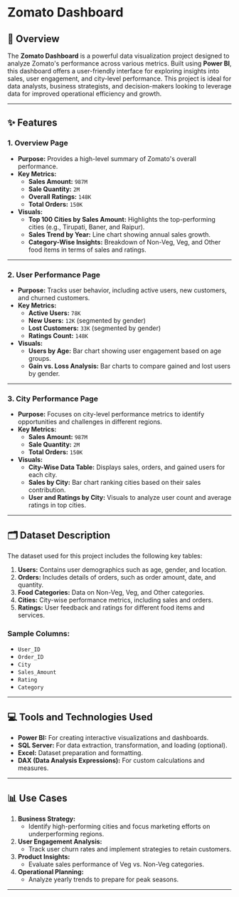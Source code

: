 # Zomato Dashboard

## 📖 Overview

The **Zomato Dashboard** is a powerful data visualization project designed to analyze Zomato's performance across various metrics. Built using **Power BI**, this dashboard offers a user-friendly interface for exploring insights into sales, user engagement, and city-level performance. This project is ideal for data analysts, business strategists, and decision-makers looking to leverage data for improved operational efficiency and growth.

---

## ✨ Features

### **1. Overview Page**
- **Purpose:** Provides a high-level summary of Zomato's overall performance.
- **Key Metrics:**
  - **Sales Amount:** `987M`
  - **Sale Quantity:** `2M`
  - **Overall Ratings:** `148K`
  - **Total Orders:** `150K`
- **Visuals:**
  - **Top 100 Cities by Sales Amount:** Highlights the top-performing cities (e.g., Tirupati, Baner, and Raipur).
  - **Sales Trend by Year:** Line chart showing annual sales growth.
  - **Category-Wise Insights:** Breakdown of Non-Veg, Veg, and Other food items in terms of sales and ratings.

---

### **2. User Performance Page**
- **Purpose:** Tracks user behavior, including active users, new customers, and churned customers.
- **Key Metrics:**
  - **Active Users:** `78K`
  - **New Users:** `12K` (segmented by gender)
  - **Lost Customers:** `33K` (segmented by gender)
  - **Ratings Count:** `148K`
- **Visuals:**
  - **Users by Age:** Bar chart showing user engagement based on age groups.
  - **Gain vs. Loss Analysis:** Bar charts to compare gained and lost users by gender.

---

### **3. City Performance Page**
- **Purpose:** Focuses on city-level performance metrics to identify opportunities and challenges in different regions.
- **Key Metrics:**
  - **Sales Amount:** `987M`
  - **Sale Quantity:** `2M`
  - **Total Orders:** `150K`
- **Visuals:**
  - **City-Wise Data Table:** Displays sales, orders, and gained users for each city.
  - **Sales by City:** Bar chart ranking cities based on their sales contribution.
  - **User and Ratings by City:** Visuals to analyze user count and average ratings in top cities.

---

## 🗂️ Dataset Description

The dataset used for this project includes the following key tables:
1. **Users:** Contains user demographics such as age, gender, and location.
2. **Orders:** Includes details of orders, such as order amount, date, and quantity.
3. **Food Categories:** Data on Non-Veg, Veg, and Other categories.
4. **Cities:** City-wise performance metrics, including sales and orders.
5. **Ratings:** User feedback and ratings for different food items and services.

### Sample Columns:
- `User_ID`
- `Order_ID`
- `City`
- `Sales_Amount`
- `Rating`
- `Category`

---

## 💻 Tools and Technologies Used

- **Power BI:** For creating interactive visualizations and dashboards.
- **SQL Server:** For data extraction, transformation, and loading (optional).
- **Excel:** Dataset preparation and formatting.
- **DAX (Data Analysis Expressions):** For custom calculations and measures.

---

## 📊 Use Cases

1. **Business Strategy:**
   - Identify high-performing cities and focus marketing efforts on underperforming regions.
2. **User Engagement Analysis:**
   - Track user churn rates and implement strategies to retain customers.
3. **Product Insights:**
   - Evaluate sales performance of Veg vs. Non-Veg categories.
4. **Operational Planning:**
   - Analyze yearly trends to prepare for peak seasons.

---


